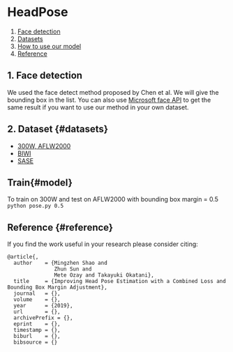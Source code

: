# HeadPose

1. [Face detection](#detection)
2. [Datasets](#datasets)
3. [How to use our model](#model)
4. [Reference](#reference)

## 1. Face detection
We used the face detect method proposed by Chen et al. We will give the bounding box in the list. You can also use [Microsoft face API](https://azure.microsoft.com/en-us/services/cognitive-services/face/) to get the same result if you want to use our method in your own dataset.

## 2. Dataset {#datasets}
- [300W, AFLW2000](http://www.cbsr.ia.ac.cn/users/xiangyuzhu/projects/3DDFA/main.htm)  
- [BIWI](https://data.vision.ee.ethz.ch/cvl/gfanelli/head_pose/head_forest.html#)  
- [SASE](https://icv.tuit.ut.ee/databases/)
## Train{#model}
To train on 300W and test on AFLW2000 with bounding box margin = 0.5  
`python pose.py 0.5`

## 

## Reference {#reference}


If you find the work useful in your research please consider citing:  

```
@article{,
  author    = {Mingzhen Shao and
               Zhun Sun and
               Mete Ozay and Takayuki Okatani},
  title     = {Improving Head Pose Estimation with a Combined Loss and Bounding Box Margin Adjustment},
  journal   = {},
  volume    = {},
  year      = {2019},
  url       = {},
  archivePrefix = {},
  eprint    = {},
  timestamp = {},
  biburl    = {},
  bibsource = {}
```

